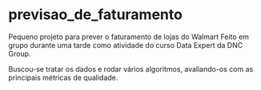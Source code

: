 # previsao_de_faturamento
Pequeno projeto para prever o faturamento de lojas do Walmart
Feito em grupo durante uma tarde como atividade do curso Data Expert da DNC Group.

Buscou-se tratar os dados e rodar vários algoritmos, avaliando-os com as principais métricas de qualidade.
